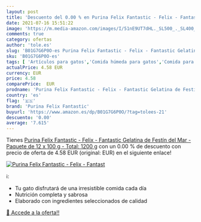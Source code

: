 ```yaml
---
layout: post
title: 'Descuento del 0.00 % en Purina Felix Fantastic - Felix - Fantast'
date: 2021-07-16 15:51:22
image: 'https://m.media-amazon.com/images/I/51nE9UT7dHL._SL500_._SL400_.jpg'
comments: true
category: ofertas
author: 'tole.es'
slug: 'B01G7G6P0O-es Purina Felix Fantastic - Felix - Fantastic Gelatina de...'
sku: 'B01G7G6P0O-es'
tags: [ 'Artículos para gatos','Comida húmeda para gatos','Comida para gatos','Productos para mascotas','purina','purina felix fantastic', ]
actualPrice: 4.58 EUR
currency: EUR
price: 4.58
comparePrice:  EUR
prodname: 'Purina Felix Fantastic - Felix - Fantastic Gelatina de Festín del Mar - Paquete de 12 x 100 g - Total: 1200 g'
country: 'es'
flag: '🇪🇸'
brand: 'Purina Felix Fantastic'
buyurl: 'https://www.amazon.es/dp/B01G7G6P0O/?tag=tolees-21'
descuento: '0.00'
average: '7.615'
---
```


Tienes [Purina Felix Fantastic - Felix - Fantastic Gelatina de Festín del Mar - Paquete de 12 x 100 g - Total: 1200 g](https://www.amazon.es/dp/B01G7G6P0O/?tag=tolees-21) con un 0.00 % de descuento con precio de oferta de 4.58 EUR (original:  EUR) en el siguiente enlace!

[![Purina Felix Fantastic - Felix - Fantast](https://m.media-amazon.com/images/I/51nE9UT7dHL._SL500_._SL400_.jpg)](https://www.amazon.es/dp/B01G7G6P0O/?tag=tolees-21)

ℹ️:

- Tu gato disfrutará de una irresistible comida cada día
- Nutrición completa y sabrosa
- Elaborado con ingredientes seleccionados de calidad

[🛒 Accede a la oferta!!](https://www.amazon.es/dp/B01G7G6P0O/?tag=tolees-21)

